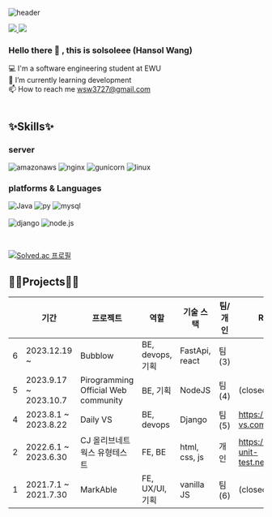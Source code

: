 <div align="left">

![header](https://capsule-render.vercel.app/api?type=waving&color=gradient&height=300&section=header&text=hansol&fontSize=70)


<a href="https://wsw3727.tistory.com/">
 <img src="https://img.shields.io/badge/Tistory-000000?style=flat-square&logo=Tistory&logoColor=white"/>
</a>
<a href="mailto:wsw3727@gmail.com">
 <img src="https://img.shields.io/badge/Gmail-EA4335?style=flat-square&logo=Gmail&logoColor=white"/>
</a>

### Hello there 👋 , this is solsoleee (Hansol Wang)
 💻 I'm a software engineering student at EWU <br>
 🌱 I’m currently learning development <br>
 📫 How to reach me wsw3727@gmail.com <br>
<br>

## ✨Skills✨

### server
![amazonaws](https://img.shields.io/badge/amazonaws-232F3E?style=flat-square&logo=amazonaws&logoColor=white) 
![nginx](https://img.shields.io/badge/nginx-009639?style=flat-square&logo=nginx&logoColor=white) 
![gunicorn](https://img.shields.io/badge/gunicorn-499848?style=flat-square&logo=gunicorn&logoColor=white) 
![linux](https://img.shields.io/badge/linux-FCC624?style=flat-square&logo=linux&logoColor=white)
<br>

### platforms & Languages
![Java](https://img.shields.io/badge/Java-007396?style=flat-square&logo=Java&logoColor=white) 
![py](https://img.shields.io/badge/Python-3766AB?style=flat-square&logo=Python&logoColor=white)
![mysql](https://img.shields.io/badge/mysql-4479A1?style=flat-square&logo=mysql&logoColor=white)
<br>
<br>
![django](https://img.shields.io/badge/django-092E20?style=flat-square&logo=django&logoColor=white)
![node.js](https://img.shields.io/badge/node.js-339933?style=flat-square&logo=node.js&logoColor=white)

<br>

[![Solved.ac
프로필](http://mazassumnida.wtf/api/v2/generate_badge?boj=wsw3727)](https://solved.ac/wsw3727)

## 👩‍💻Projects👩‍💻
| | 기간 | 프로젝트 | 역할 | 기술 스택 | 팀/개인 | Release | 
| --- | --- | --- | --- | --- | --- | --- |
| 6 | 2023.12.19 ~ | Bubblow | BE, devops, 기획 | FastApi, react | 팀(3) |  |
| 5 | 2023.9.17 ~ 2023.10.7 | Pirogramming Official Web community | BE, 기획 | NodeJS | 팀(4) | (closed) |
| 4 | 2023.8.1 ~ 2023.8.22		| Daily VS | BE, devops | Django | 팀(5) | https://daily-vs.com/ |
| 2 | 2022.6.1 ~ 2023.6.30		| CJ 올리브네트웍스 유형테스트 | FE, BE | html, css, js | 개인 | https://developer-unit-test.netlify.app/ |
| 1 | 2021.7.1 ~ 2021.7.30		| MarkAble | FE, UX/UI, 기획 | vanilla JS | 팀(6) | (closed) |
